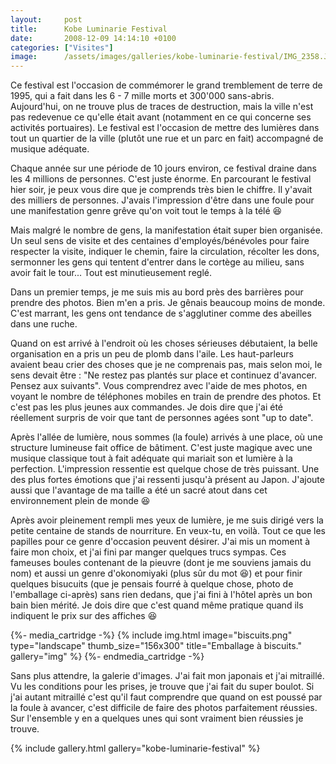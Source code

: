 ```yaml
---
layout:     post
title:      Kobe Luminarie Festival
date:       2008-12-09 14:14:10 +0100
categories: ["Visites"]
image:      /assets/images/galleries/kobe-luminarie-festival/IMG_2358.JPG
---
```


Ce festival est l'occasion de commémorer le grand tremblement de terre de 1995, qui a fait dans les 6 - 7 mille
morts et 300'000 sans-abris. Aujourd'hui, on ne trouve plus de traces de destruction, mais la ville n'est pas
redevenue ce qu'elle était avant (notamment en ce qui concerne ses activités portuaires). Le festival est
l'occasion de mettre des lumières dans tout un quartier de la ville (plutôt une rue et un parc en fait) accompagné
de musique adéquate.

<!--more-->

Chaque année sur une période de 10 jours environ, ce festival draine dans les 4 millions de personnes. C'est juste
énorme. En parcourant le festival hier soir, je peux vous dire que je comprends très bien le chiffre. Il y'avait
des milliers de personnes. J'avais l'impression d'être dans une foule pour une manifestation genre grêve qu'on voit
tout le temps à la télé :laughing:

Mais malgré le nombre de gens, la manifestation était super bien organisée. Un seul sens de visite et des centaines
d'employés/bénévoles pour faire respecter la visite, indiquer le chemin, faire la circulation, récolter les dons,
sermonner les gens qui tentent d'entrer dans le cortège au milieu, sans avoir fait le tour... Tout est
minutieusement reglé.

Dans un premier temps, je me suis mis au bord près des barrières pour prendre des photos. Bien m'en a pris. Je
gênais beaucoup moins de monde. C'est marrant, les gens ont tendance de s'agglutiner comme des abeilles dans une
ruche.

Quand on est arrivé à l'endroit où les choses sérieuses débutaient, la belle organisation en a pris un peu de plomb
dans l'aile. Les haut-parleurs avaient beau crier des choses que je ne comprenais pas, mais selon moi, le sens
devait être : "Ne restez pas plantés sur place et continuez d'avancer. Pensez aux suivants". Vous comprendrez avec
l'aide de mes photos, en voyant le nombre de téléphones mobiles en train de prendre des photos. Et c'est pas les
plus jeunes aux commandes. Je dois dire que j'ai été réellement surpris de voir que tant de personnes agées sont
"up to date".

Après l'allée de lumière, nous sommes (la foule) arrivés à une place, où une structure lumineuse fait office de
bâtiment. C'est juste magique avec une musique classique tout à fait adéquate qui mariait son et lumière à la
perfection. L'impression ressentie est quelque chose de très puissant. Une des plus fortes émotions que j'ai
ressenti jusqu'à présent au Japon. J'ajoute aussi que l'avantage de ma taille a été un sacré atout dans cet
environnement plein de monde :laughing:

Après avoir pleinement rempli mes yeux de lumière, je me suis dirigé vers la petite centaine de stands de
nourriture. En veux-tu, en voilà. Tout ce que les papilles pour ce genre d'occasion peuvent désirer. J'ai mis un
moment à faire mon choix, et j'ai fini par manger quelques trucs sympas. Ces fameuses boules contenant de la
pieuvre (dont je me souviens jamais du nom) et aussi un genre d'okonomiyaki (plus sûr du mot :laughing:) et pour
finir quelques bisucuits (que je pensais fourré à quelque chose, photo de l'emballage ci-après) sans rien dedans,
que j'ai fini à l'hôtel après un bon bain bien mérité. Je dois dire que c'est quand même pratique quand ils
indiquent le prix sur des affiches :laughing:

{%- media_cartridge -%}
{% include img.html
    image="biscuits.png"
    type="landscape"
    thumb_size="156x300"
    title="Emballage à biscuits."
    gallery="img"
%}
{%- endmedia_cartridge -%}

Sans plus attendre, la galerie d'images. J'ai fait mon japonais et j'ai mitraillé. Vu les conditions pour les
prises, je trouve que j'ai fait du super boulot. Si j'ai autant mitraillé c'est qu'il faut comprendre que quand on
est poussé par la foule à avancer, c'est difficile de faire des photos parfaitement réussies. Sur l'ensemble y en a
quelques unes qui sont vraiment bien réussies je trouve.

{% include gallery.html gallery="kobe-luminarie-festival" %}
